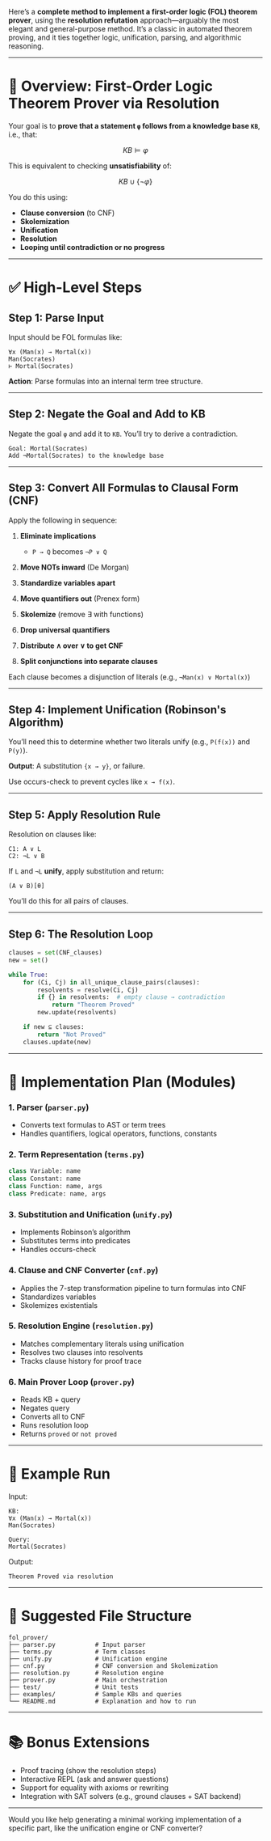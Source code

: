 Here’s a **complete method to implement a first-order logic (FOL) theorem prover**, using the **resolution refutation** approach—arguably the most elegant and general-purpose method. It’s a classic in automated theorem proving, and it ties together logic, unification, parsing, and algorithmic reasoning.

---

# 🧠 Overview: First-Order Logic Theorem Prover via Resolution

Your goal is to **prove that a statement `φ` follows from a knowledge base `KB`**, i.e., that:

$$
KB \models φ
$$

This is equivalent to checking **unsatisfiability** of:

$$
KB ∪ \{\neg φ\}
$$

You do this using:

* **Clause conversion** (to CNF)
* **Skolemization**
* **Unification**
* **Resolution**
* **Looping until contradiction or no progress**

---

# ✅ High-Level Steps

## Step 1: Parse Input

Input should be FOL formulas like:

```text
∀x (Man(x) → Mortal(x))
Man(Socrates)
⊢ Mortal(Socrates)
```

**Action**: Parse formulas into an internal term tree structure.

---

## Step 2: Negate the Goal and Add to KB

Negate the goal `φ` and add it to `KB`. You’ll try to derive a contradiction.

```text
Goal: Mortal(Socrates)
Add ¬Mortal(Socrates) to the knowledge base
```

---

## Step 3: Convert All Formulas to Clausal Form (CNF)

Apply the following in sequence:

1. **Eliminate implications**

   * `P → Q` becomes `¬P ∨ Q`
2. **Move NOTs inward** (De Morgan)
3. **Standardize variables apart**
4. **Move quantifiers out** (Prenex form)
5. **Skolemize** (remove ∃ with functions)
6. **Drop universal quantifiers**
7. **Distribute ∧ over ∨ to get CNF**
8. **Split conjunctions into separate clauses**

Each clause becomes a disjunction of literals (e.g., `¬Man(x) ∨ Mortal(x)`)

---

## Step 4: Implement Unification (Robinson's Algorithm)

You’ll need this to determine whether two literals unify (e.g., `P(f(x))` and `P(y)`).

**Output**: A substitution `{x → y}`, or failure.

Use occurs-check to prevent cycles like `x → f(x)`.

---

## Step 5: Apply Resolution Rule

Resolution on clauses like:

```text
C1: A ∨ L
C2: ¬L ∨ B
```

If `L` and `¬L` **unify**, apply substitution and return:

```text
(A ∨ B)[θ]
```

You’ll do this for all pairs of clauses.

---

## Step 6: The Resolution Loop

```python
clauses = set(CNF_clauses)
new = set()

while True:
    for (Ci, Cj) in all_unique_clause_pairs(clauses):
        resolvents = resolve(Ci, Cj)
        if {} in resolvents:  # empty clause → contradiction
            return "Theorem Proved"
        new.update(resolvents)

    if new ⊆ clauses:
        return "Not Proved"
    clauses.update(new)
```

---

# 🧱 Implementation Plan (Modules)

### 1. **Parser** (`parser.py`)

* Converts text formulas to AST or term trees
* Handles quantifiers, logical operators, functions, constants

### 2. **Term Representation** (`terms.py`)

```python
class Variable: name
class Constant: name
class Function: name, args
class Predicate: name, args
```

### 3. **Substitution and Unification** (`unify.py`)

* Implements Robinson’s algorithm
* Substitutes terms into predicates
* Handles occurs-check

### 4. **Clause and CNF Converter** (`cnf.py`)

* Applies the 7-step transformation pipeline to turn formulas into CNF
* Standardizes variables
* Skolemizes existentials

### 5. **Resolution Engine** (`resolution.py`)

* Matches complementary literals using unification
* Resolves two clauses into resolvents
* Tracks clause history for proof trace

### 6. **Main Prover Loop** (`prover.py`)

* Reads KB + query
* Negates query
* Converts all to CNF
* Runs resolution loop
* Returns `proved` or `not proved`

---

# 🧪 Example Run

Input:

```text
KB:
∀x (Man(x) → Mortal(x))
Man(Socrates)

Query:
Mortal(Socrates)
```

Output:

```text
Theorem Proved via resolution
```

---

# 📁 Suggested File Structure

```
fol_prover/
├── parser.py           # Input parser
├── terms.py            # Term classes
├── unify.py            # Unification engine
├── cnf.py              # CNF conversion and Skolemization
├── resolution.py       # Resolution engine
├── prover.py           # Main orchestration
├── test/               # Unit tests
├── examples/           # Sample KBs and queries
└── README.md           # Explanation and how to run
```

---

# 📚 Bonus Extensions

* Proof tracing (show the resolution steps)
* Interactive REPL (ask and answer questions)
* Support for equality with axioms or rewriting
* Integration with SAT solvers (e.g., ground clauses + SAT backend)

---

Would you like help generating a minimal working implementation of a specific part, like the unification engine or CNF converter?

